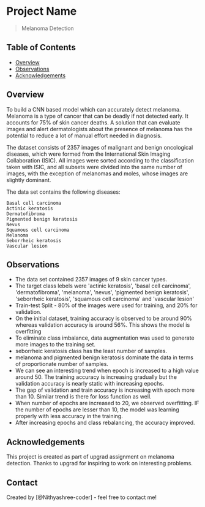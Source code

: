 # Project Name
> Melanoma Detection


## Table of Contents
* [Overview](#Overview)
* [Observations](#Observations)
* [Acknowledgements](#acknowledgements)

<!-- You can include any other section that is pertinent to your problem -->

## Overview
To build a CNN based model which can accurately detect melanoma. Melanoma is a type of cancer that can be deadly if not detected early. It accounts for 75% of skin cancer deaths. A solution that can evaluate images and alert dermatologists about the presence of melanoma has the potential to reduce a lot of manual effort needed in diagnosis.

The dataset consists of 2357 images of malignant and benign oncological diseases, which were formed from the International Skin Imaging Collaboration (ISIC). All images were sorted according to the classification taken with ISIC, and all subsets were divided into the same number of images, with the exception of melanomas and moles, whose images are slightly dominant.

The data set contains the following diseases:

    Basal cell carcinoma
    Actinic keratosis
    Dermatofibroma
    Pigmented benign keratosis
    Nevus
    Squamous cell carcinoma
    Melanoma
    Seborrheic keratosis
    Vascular lesion

## Observations
- The data set contained 2357 images of 9 skin cancer types.
- The target class lebels were 'actinic keratosis', 'basal cell carcinoma', 'dermatofibroma', 'melanoma', 'nevus', 'pigmented benign keratosis', 'seborrheic keratosis', 'squamous cell carcinoma' and 'vascular lesion'
- Train-test Split - 80% of the images were used for training, and 20% for validation.
- On the initial dataset, training accuracy is observed to be around 90% whereas validation accuracy is around 56%. This shows the model is overfitting
- To eliminate class imbalance, data augmentation was used to generate more images to the training set.
- seborrheic keratosis class has the least number of samples.
- melanoma and pigmented benign keratosis dominate the data in terms of proportionate number of samples.
- We can see an interesting trend when epoch is increased to a high value around 50. The training accuracy is increasing gradually but the validation accuracy is nearly static with increasing epochs.
- The gap of validation and train accuracy is increasing with epoch more than 10. Similar trend is there for loss function as well.
- When number of epochs are increased to 20, we observed overfitting. IF the number of epochs are lesser than 10, the model was learning properly with less accuracy in the training.
- After increasing epochs and class rebalancing, the accuracy improved.


## Acknowledgements
This project is created as part of upgrad assignment on melanoma detection. Thanks to upgrad for inspiring to work on interesting problems.

## Contact
Created by [@Nithyashree-coder] - feel free to contact me!
